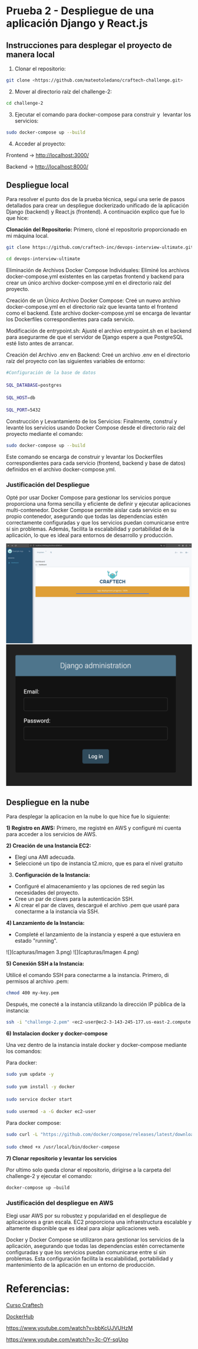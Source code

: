 # Prueba 2 - Despliegue de una aplicación Django y React.js

## **Instrucciones para desplegar el proyecto de manera local**

1) Clonar el repositorio:
```bash
git clone <https://github.com/mateotoledano/craftech-challenge.git>
```
2) Mover al directorio raíz del challenge-2:

```bash
cd challenge-2
```

3) Ejecutar el comando para docker-compose para construir y  levantar los servicios:
```bash
sudo docker-compose up --build
```
4) Acceder al proyecto:

Frontend → <http://localhost:3000/>

Backend → <http://localhost:8000/> 


## **Despliegue local**

Para resolver el punto dos de la prueba técnica, seguí una serie de pasos detallados para crear un despliegue dockerizado unificado de la aplicación Django (backend) y React.js (frontend). A continuación explico que fue lo que hice: 

**Clonación del Repositorio:** Primero, cloné el repositorio proporcionado en mi máquina local.
```bash
git clone https://github.com/craftech-inc/devops-interview-ultimate.git
```
```bash
cd devops-interview-ultimate
```

Eliminación de Archivos Docker Compose Individuales: Eliminé los archivos docker-compose.yml existentes en las carpetas frontend y backend para crear un único archivo docker-compose.yml en el directorio raíz del proyecto.

Creación de un Único Archivo Docker Compose: Creé un nuevo archivo docker-compose.yml en el directorio raíz que levanta tanto el frontend como el backend. Este archivo docker-compose.yml se encarga de levantar los Dockerfiles correspondientes para cada servicio.

Modificación de entrypoint.sh: Ajusté el archivo entrypoint.sh en el backend para asegurarme de que el servidor de Django espere a que PostgreSQL esté listo antes de arrancar.

Creación del Archivo .env en Backend: Creé un archivo .env en el directorio raíz del proyecto con las siguientes variables de entorno:
```bash
#Configuración de la base de datos

SQL_DATABASE=postgres

SQL_HOST=db

SQL_PORT=5432
```
Construcción y Levantamiento de los Servicios: Finalmente, construí y levanté los servicios usando Docker Compose desde el directorio raíz del proyecto mediante el comando:
```bash
sudo docker-compose up --build
```
Este comando se encarga de construir y levantar los Dockerfiles correspondientes para cada servicio (frontend, backend y base de datos) definidos en el archivo docker-compose.yml.


### **Justificación del Despliegue**

Opté por usar Docker Compose para gestionar los servicios porque proporciona una forma sencilla y eficiente de definir y ejecutar aplicaciones multi-contenedor. Docker Compose permite aislar cada servicio en su propio contenedor, asegurando que todas las dependencias estén correctamente configuradas y que los servicios puedan comunicarse entre sí sin problemas. Además, facilita la escalabilidad y portabilidad de la aplicación, lo que es ideal para entornos de desarrollo y producción.

![](capturas/Imagen1.png)
![](capturas/Imagen2.png)

## **Despliegue en la nube**

Para desplegar la aplicacion en la nube lo que hice fue lo siguiente: 

**1) Registro en AWS:** Primero, me registré en AWS y configuré mi cuenta para acceder a los servicios de AWS.

**2) Creación de una Instancia EC2:**

- Elegí una AMI adecuada.
- Seleccioné un tipo de instancia t2.micro, que es para el nivel gratuito

3) **Configuración de la Instancia:**

- Configuré el almacenamiento y las opciones de red según las necesidades del proyecto.
- Cree un par de claves para la autenticación SSH.
- Al crear el par de claves, descargué el archivo .pem que usaré para conectarme a la instancia vía SSH.


**4) Lanzamiento de la Instancia:**

- Completé el lanzamiento de la instancia y esperé a que estuviera en estado "running".

![](capturas/Imagen 3.png)
![](capturas/Imagen 4.png)

**5) Conexión SSH a la Instancia:**

Utilicé el comando SSH para conectarme a la instancia. Primero, di permisos al archivo .pem: 
```bash
chmod 400 my-key.pem
```

Después, me conecté a la instancia utilizando la dirección IP pública de la instancia:
```bash
ssh -i "challenge-2.pem" <ec2-user@ec2-3-143-245-177.us-east-2.compute.amazonaws.com>
```
**6) Instalacion docker y docker-compose**

Una vez dentro de la instancia instale docker y docker-compose mediante los comandos:

Para docker:
```bash
sudo yum update -y 

sudo yum install -y docker

sudo service docker start

sudo usermod -a -G docker ec2-user
```
Para docker compose:
```bash
sudo curl -L "https://github.com/docker/compose/releases/latest/download/docker-compose-$(uname -s)-$(uname -m)" -o /usr/local/bin/docker-compose

sudo chmod +x /usr/local/bin/docker-compose
```

**7) Clonar repositorio y levantar los servicios**

Por ultimo solo queda clonar el repositorio, dirigirse a la carpeta del challenge-2 y ejecutar el comando:
```bash
docker-compose up –build
```
### **Justificación del despliegue en AWS**

Elegi usar AWS por su robustez y popularidad en el despliegue de aplicaciones a gran escala. EC2 proporciona una infraestructura escalable y altamente disponible que es ideal para alojar aplicaciones web. 

Docker y Docker Compose se utilizaron para gestionar los servicios de la aplicación, asegurando que todas las dependencias estén correctamente configuradas y que los servicios puedan comunicarse entre sí sin problemas. Esta configuración facilita la escalabilidad, portabilidad y mantenimiento de la aplicación en un entorno de producción.

# Referencias:

[Curso Craftech ](https://www.youtube.com/playlist?list=PLnf4-vBnJ1n323-UT2TZzj9gzahf_VhTF)

[DockerHub](https://hub.docker.com/)

<https://www.youtube.com/watch?v=bbKcUJVUHzM> 

<https://www.youtube.com/watch?v=3c-OY-sqUpo>

